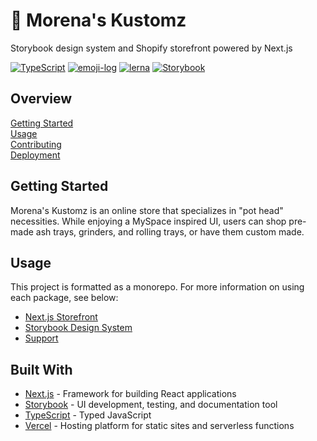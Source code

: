 # 🚧 Morena's Kustomz

Storybook design system and Shopify storefront powered by Next.js

[![TypeScript](https://badgen.net/badge/-/typescript?icon=typescript&label)](https://www.typescriptlang.org/)
[![emoji-log](https://cdn.rawgit.com/ahmadawais/stuff/ca97874/emoji-log/non-flat-round.svg)](https://github.com/ahmadawais/Emoji-Log/)
[![lerna](https://img.shields.io/badge/maintained%20with-lerna-cc00ff.svg)](https://lerna.js.org/)
[![Storybook](https://cdn.jsdelivr.net/gh/storybookjs/brand@master/badge/badge-storybook.svg)](https://storybook.js.org/)

## Overview

[Getting Started](#getting-started)  
[Usage](#usage)  
[Contributing](docs/CONTRIBUTING.md)  
[Deployment](docs/DEPLOYMENT.md)

## Getting Started

Morena's Kustomz is an online store that specializes in "pot head" necessities.
While enjoying a MySpace inspired UI, users can shop pre-made ash trays,
grinders, and rolling trays, or have them custom made.

## Usage

This project is formatted as a monorepo. For more information on using each
package, see below:

- [Next.js Storefront](packages/app/README.md)
- [Storybook Design System](packages/system/README.md)
- [Support](packages/core/README.md)

## Built With

- [Next.js][1] - Framework for building React applications
- [Storybook][2] - UI development, testing, and documentation tool
- [TypeScript][3] - Typed JavaScript
- [Vercel][4] - Hosting platform for static sites and serverless functions

[1]: https://nextjs.org/
[2]: https://storybook.js.org/
[3]: https://www.typescriptlang.org/
[4]: https://vercel.com/
